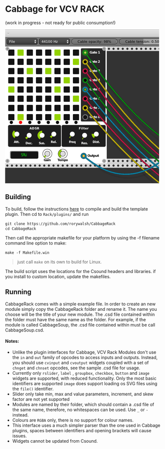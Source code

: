 # Cabbage for VCV RACK 
(work in progress - not ready for public consumption!)

![sample screenshot](https://github.com/rorywalsh/CabbageRack/blob/master/example.gif)

## Building 

To build, follow the instructions [here](https://vcvrack.com/manual/PluginDevelopmentTutorial.html) to compile and build the template plugin. Then cd to `Rack/plugins/` and run 

```
git clone https://github.com/rorywalsh/CabbageRack
cd CabbageRack
```

Then call the appropriate makefile for your platform by using the -f filename command line option to make:
```
make -f Makefile.win
```

> just call ```make``` on its own to build for Linux. 

The build script uses the locations for the Csound headers and libraries. if you install to custom location, update the makefiles.  

## Running
CabbageRack comes with a simple example file. In order to create an new module simply copy the CabbageRack folder and rename it. The name you choose will be the title of your new module. The .csd file contained within the folder must have the same name as the folder. For example, if the module is called CabbageSoup, the .csd file contained within must be call CabbageSoup.csd.  

#### Notes:
- Unlike the plugin interfaces for Cabbage, VCV Rack Modules don't use the `in` and `out` family of opcodes to access inputs and outputs. Instead, you should use `cvinput` and `cvoutput` widgets coupled with a set of `chnget` and `chnset` opcodes, see the sample .csd file for usage. 
- Currently only `rslider`, `label` , `groupbox`, `checkbox`, `button` and `image` widgets are supported, with reduced functionality. Only the most basic identifiers are supported `image` does support loading os SVG files using the `file()` identifier.  
- Slider only take min, max and value parameters, increment, and skew factor are not yet supported
- Modules are named by their folder, which should contain a .csd file of the same name, therefore, no whitespaces can be used. Use `_` or `-` instead.  
- Colours are `RGBA` only, there is no support for colour names. 
- This interface uses a much simpler parser than the one used in Cabbage plugins, spaces between identifiers and opening brackets will cause issues.  
- Widgets cannot be updated from Csound. 
